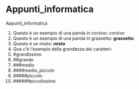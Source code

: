 # Appunti_informatica
Appunti_informatica
1) Questo è un esempio di una parola in corsivo:  _corsivo_
2) Questo è un esempio di una parola in grassetto:  **grassetto**
3) Questo è un misto:  _**misto**_
4) Qua c'è l'esempio della grandezza dei caratteri:
5) #grandissimo
6) ##grande
7) ###medio
8) ####medio_piccolo
9) #####piccolo
10) ######piccolissimo

